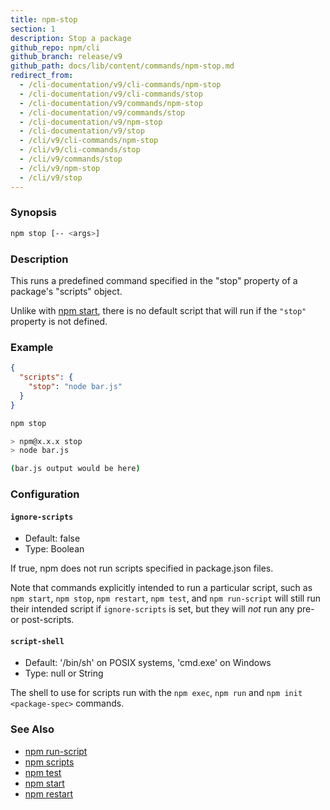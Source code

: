```yaml
---
title: npm-stop
section: 1
description: Stop a package
github_repo: npm/cli
github_branch: release/v9
github_path: docs/lib/content/commands/npm-stop.md
redirect_from:
  - /cli-documentation/v9/cli-commands/npm-stop
  - /cli-documentation/v9/cli-commands/stop
  - /cli-documentation/v9/commands/npm-stop
  - /cli-documentation/v9/commands/stop
  - /cli-documentation/v9/npm-stop
  - /cli-documentation/v9/stop
  - /cli/v9/cli-commands/npm-stop
  - /cli/v9/cli-commands/stop
  - /cli/v9/commands/stop
  - /cli/v9/npm-stop
  - /cli/v9/stop
---
```


### Synopsis

```bash
npm stop [-- <args>]
```

### Description

This runs a predefined command specified in the "stop" property of a package's "scripts" object.

Unlike with [npm start](/cli/v9/commands/npm-start), there is no default script that will run if the `"stop"` property is not defined.

### Example

```json
{
  "scripts": {
    "stop": "node bar.js"
  }
}
```

```bash
npm stop

> npm@x.x.x stop
> node bar.js

(bar.js output would be here)

```

### Configuration

#### `ignore-scripts`

- Default: false
- Type: Boolean

If true, npm does not run scripts specified in package.json files.

Note that commands explicitly intended to run a particular script, such as `npm start`, `npm stop`, `npm restart`, `npm test`, and `npm run-script` will still run their intended script if `ignore-scripts` is set, but they will _not_ run any pre- or post-scripts.

#### `script-shell`

- Default: '/bin/sh' on POSIX systems, 'cmd.exe' on Windows
- Type: null or String

The shell to use for scripts run with the `npm exec`, `npm run` and `npm init <package-spec>` commands.

### See Also

- [npm run-script](/cli/v9/commands/npm-run-script)
- [npm scripts](/cli/v9/using-npm/scripts)
- [npm test](/cli/v9/commands/npm-test)
- [npm start](/cli/v9/commands/npm-start)
- [npm restart](/cli/v9/commands/npm-restart)
